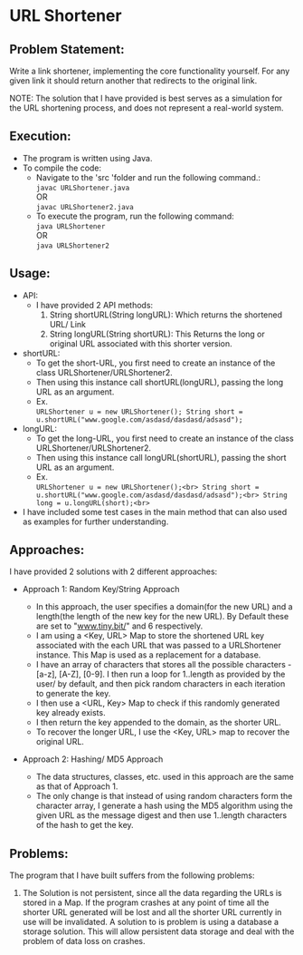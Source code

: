 # URL Shortener

## Problem Statement:
Write a link shortener, implementing the core functionality yourself. For any given link it should return another that redirects to the original link.

NOTE: The solution that I have provided is best serves as a simulation for the URL shortening process, and does not represent a real-world system.<br>

## Execution:
- The program is written using Java.
- To compile the code:
    - Navigate to the 'src 'folder and run the following command.:<br>
        `javac URLShortener.java`<br>
        OR<br>
        `javac URLShortener2.java`
    - To execute the program, run the following command:<br>
        `java URLShortener`<br>
        OR<br>
        `java URLShortener2`

## Usage:
- API:
    - I have provided 2 API methods:
        1. String shortURL(String longURL):
            Which returns the shortened URL/ Link
        2. String longURL(String shortURL):
            This Returns the long or original URL associated with this shorter version.
- shortURL:
    - To get the short-URL, you first need to create an instance of the class URLShortener/URLShortener2.
    - Then using this instance call shortURL(longURL), passing the long URL as an argument.
    - Ex.<br>
            ````
            URLShortener u = new URLShortener();
            String short = u.shortURL("www.google.com/asdasd/dasdasd/adsasd");
            ````
- longURL:
    - To get the long-URL, you first need to create an instance of the class URLShortener/URLShortener2.
    - Then using this instance call longURL(shortURL), passing the short URL as an argument.
    - Ex.<br>
            ````
            URLShortener u = new URLShortener();<br>
            String short = u.shortURL("www.google.com/asdasd/dasdasd/adsasd");<br>
            String long = u.longURL(short);<br>
            ````
- I have included some test cases in the main method that can also used as examples for further understanding. 

## Approaches:
I have provided 2 solutions with 2 different approaches:<br>
- Approach 1: Random Key/String Approach
    - In this approach, the user specifies a domain(for the new URL) and a length(the length of the new key for the new URL). 
      By Default these are set to "www.tiny.bit/" and 6 respectively.
    - I am using a <Key, URL> Map to store the shortened URL key associated with the each URL that was passed to a URLShortener 
          instance. This Map is used as a replacement for a database.
    - I have an array of characters that stores all the possible characters - [a-z], [A-Z], [0-9]. 
          I then run a loop for 1..length as provided by the user/ by default, and then pick random characters in each iteration to 
          generate the key.
    - I then use a <URL, Key> Map to check if this randomly generated key already exists.
    - I then return the key appended to the domain, as the shorter URL.
    - To recover the longer URL, I use the <Key, URL> map to recover the original URL.   
    
- Approach 2: Hashing/ MD5 Approach
    - The data structures, classes, etc. used in this approach are the same as that of Approach 1.
    - The only change is that instead of using random characters form the character array, I generate a hash using the MD5 algorithm 
          using the given URL as the message digest
          and then use 1..length characters of the hash to get the key.

## Problems:
The program that I have built suffers from the following problems:
1. The Solution is not persistent, since all the data regarding the URLs is stored in a Map. If the program crashes at any point of time all the shorter URL generated will be lost and all the shorter URL currently in use will be invalidated. 
A solution to is problem is using a database a storage solution. This will allow persistent data storage and deal with the problem of data loss on crashes.
